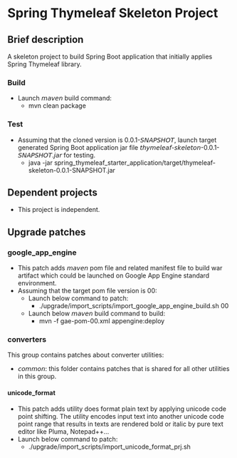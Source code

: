 # Spring Thymeleaf Skeleton Project
## Brief description
A skeleton project to build Spring Boot application that initially applies Spring Thymeleaf library.

### Build
* Launch 𝘮𝘢𝘷𝘦𝘯 build command:
  * mvn clean package

### Test
* Assuming that the cloned version is 0.0.1-𝘚𝘕𝘈𝘗𝘚𝘏𝘖𝘛, launch target generated Spring Boot application jar file 𝘵𝘩𝘺𝘮𝘦𝘭𝘦𝘢𝘧-𝘴𝘬𝘦𝘭𝘦𝘵𝘰𝘯-0.0.1-𝘚𝘕𝘈𝘗𝘚𝘏𝘖𝘛.𝘫𝘢𝘳 for testing.
  * java -jar spring_thymeleaf_starter_application/target/thymeleaf-skeleton-0.0.1-SNAPSHOT.jar

## Dependent projects
* This project is independent.

## Upgrade patches
### google_app_engine
* This patch adds 𝘮𝘢𝘷𝘦𝘯 pom file and related manifest file to build war artifact which could be launched on Google App Engine standard environment.
* Assuming that the target pom file version is 00:
  * Launch below command to patch:
    * ./upgrade/import_scripts/import_google_app_engine_build.sh 00
  * Launch below 𝘮𝘢𝘷𝘦𝘯 build command to build:
    * mvn -f gae-pom-00.xml appengine:deploy
### converters
This group contains patches about converter utilities:
* 𝘤𝘰𝘮𝘮𝘰𝘯: this folder contains patches that is shared for all other utilities in this group.
#### unicode_format
* This patch adds utility does format plain text by applying unicode code point shifting. The utility encodes input text into another unicode code point range that results in texts are rendered bold or italic by pure text editor like Pluma, Notepad++...
* Launch below command to patch:
  * ./upgrade/import_scripts/import_unicode_format_prj.sh
